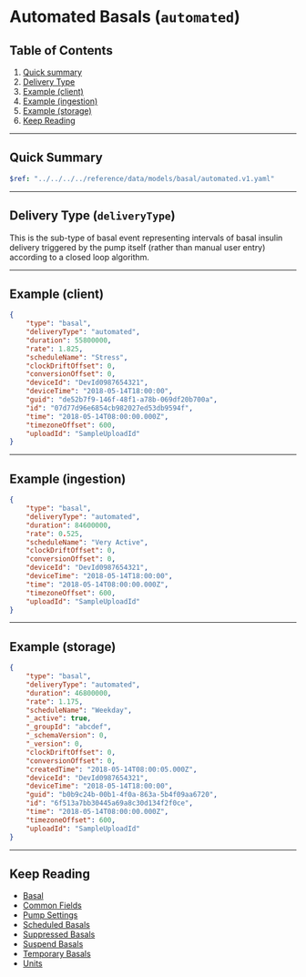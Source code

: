 # Automated Basals (`automated`)

## Table of Contents

1. [Quick summary](#quick-summary)
2. [Delivery Type](#delivery-type-deliverytype)
3. [Example (client)](#example-client)
4. [Example (ingestion)](#example-ingestion)
5. [Example (storage)](#example-storage)
6. [Keep Reading](#keep-reading)

---

## Quick Summary

```yaml json_schema
$ref: "../../../../reference/data/models/basal/automated.v1.yaml"
```

---

## Delivery Type (`deliveryType`)

This is the sub-type of basal event representing intervals of basal insulin delivery triggered by the pump itself (rather than manual user entry) according to a closed loop algorithm.

---

## Example (client)

```json
{
    "type": "basal",
    "deliveryType": "automated",
    "duration": 55800000,
    "rate": 1.825,
    "scheduleName": "Stress",
    "clockDriftOffset": 0,
    "conversionOffset": 0,
    "deviceId": "DevId0987654321",
    "deviceTime": "2018-05-14T18:00:00",
    "guid": "de52b7f9-146f-48f1-a78b-069df20b700a",
    "id": "07d77d96e6854cb982027ed53db9594f",
    "time": "2018-05-14T08:00:00.000Z",
    "timezoneOffset": 600,
    "uploadId": "SampleUploadId"
}
```

---

## Example (ingestion)

```json
{
    "type": "basal",
    "deliveryType": "automated",
    "duration": 84600000,
    "rate": 0.525,
    "scheduleName": "Very Active",
    "clockDriftOffset": 0,
    "conversionOffset": 0,
    "deviceId": "DevId0987654321",
    "deviceTime": "2018-05-14T18:00:00",
    "time": "2018-05-14T08:00:00.000Z",
    "timezoneOffset": 600,
    "uploadId": "SampleUploadId"
}
```

---

## Example (storage)

```json
{
    "type": "basal",
    "deliveryType": "automated",
    "duration": 46800000,
    "rate": 1.175,
    "scheduleName": "Weekday",
    "_active": true,
    "_groupId": "abcdef",
    "_schemaVersion": 0,
    "_version": 0,
    "clockDriftOffset": 0,
    "conversionOffset": 0,
    "createdTime": "2018-05-14T08:00:05.000Z",
    "deviceId": "DevId0987654321",
    "deviceTime": "2018-05-14T18:00:00",
    "guid": "b0b9c24b-00b1-4f0a-863a-5b4f09aa6720",
    "id": "6f513a7bb30445a69a8c30d134f2f0ce",
    "time": "2018-05-14T08:00:00.000Z",
    "timezoneOffset": 600,
    "uploadId": "SampleUploadId"
}
```

---

## Keep Reading

* [Basal](./device-data/data-types/automated.md)
* [Common Fields](./device-data/common-fields.md)
* [Pump Settings](./device-data/pump-settings.md)
* [Scheduled Basals](./device-data/data-types/basal/scheduled.md)
* [Suppressed Basals](./device-data/data-types/basal/suppressed.md)
* [Suspend Basals](./device-data/data-types/basal/suspend.md)
* [Temporary Basals](./device-data/data-types/basal/temp.md)
* [Units](./device-data/units.md)
